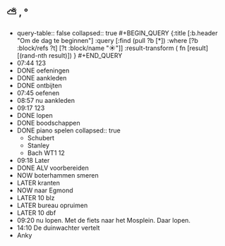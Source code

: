 ## ⛅ , °
- query-table:: false
  collapsed:: true
  #+BEGIN_QUERY 
  {:title [:b.header "Om de dag te beginnen"]
   :query [:find (pull ?b [*])
     :where 
       [?b :block/refs ?t]
       [?t :block/name "☀️"]]
   :result-transform ( fn [result] [(rand-nth result)])
  }
  #+END_QUERY
- 07:44 123
- DONE oefeningen
- DONE aankleden
- DONE ontbijten
- 07:45 oefenen
- 08:57 nu aankleden
- 09:17 123
- DONE lopen
- DONE boodschappen
- DONE piano spelen
  collapsed:: true
	- Schubert
	- Stanley
	- Bach WT1 12
- 09:18 Later
- DONE ALV voorbereiden
- NOW boterhammen smeren
- LATER kranten
- NOW naar Egmond
- LATER 10 blz
- LATER bureau opruimen
- LATER 10 dbf
- 09:20 nu lopen. Met de fiets naar het Mosplein. Daar lopen.
- 14:10 De duinwachter vertelt
- Anky
